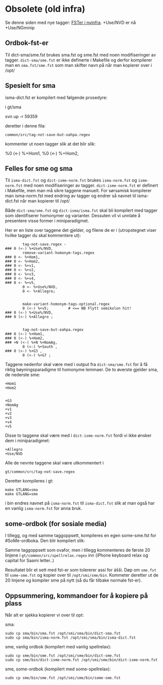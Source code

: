 #  Obsolete (old infra)
Se denne siden med nye tagger: [FSTer i nyinfra](/lang//sme/KompilereFST.html). +Use/NVD er nå +Use/NGminip


## Ordbok-fst-er


Til dict-sma/sme.fst brukes sma.fst og sme.fst med noen modifiseringer av tagger. `dict-sma/sme.fst` er ikke definerte i Makefile og derfor kompilerer man en `sma.fst/sme.fst` som man skifter navn på når man kopierer over i /opt/


##  Spesielt for sma


isma-dict.fst er kompilert med følgende prosedyre:


i gt/sma


svn up -r 59359


deretter i denne fila:


`common/src/tag-not-save-but-oahpa.regex`


kommenter ut noen tagger slik at det blir slik:


%0 (<-) %+Hom1,
%0 (<-) %+Hom2,


##  Felles for sme og sma


Til `isma-dict.fst` og `dict-isme-norm.fst` brukes `isma-norm.fst` og `isme-norm.fst` med noen modifiseringer av tagger. `dict-isme-norm.fst` er definert i Makefile, men man må sikre taggene manuelt. For sørsamisk kompilerer man isma-norm.fst med endring av tagger og endrer så navnet til isma-dict.fst når man kopierer til /opt/




Både `dict-sma/sme.fst` og `dict-isma/isma.fst` skal bli kompilert med tagger som identifiserer homonymer og varianter.
Dessuten vil vi unnlate å presentere visse former i miniparadigmet.


Her er en liste over taggene det gjelder, og filene de er i (utropstegnet viser hvilke tagger du skal kommentere ut):


```
        tag-not-save.regex -
### 0 (<-) %+Use%/NVD,
        remove-variant-homonym-tags.regex
### 0 <- %+Hom1,
### 0 <- %+Hom2,
### 0 <- %+v1,
### 0 <- %+v2,
### 0 <- %+v3,
### 0 <- %+v4,
### 0 <- %+v5,
        0 <- %+Use%/NVD,
        0 <- %+Allegro;


        make-variant-homonym-tags-optional.regex
        0 (<-) %+v5;         # <== NB Flytt semikolon hit!
### 0 (<-) %+Use%/NVD,
### 0 (<-) %+Allegro ;


        tag-not-save-but-oahpa.regex
### 0 (<-) %+Hom1,
### 0 (<-) %+Hom2,
### +N (<-) %+N %+NomAg,
        0 (<-) %+South ,
### 0 (<-) %+G3 ,
        0 (<-) %+G7 ;
```


Taggene nedenfor skal være med i output fra `dict-sma/sme.fst` for å få riktig bøyningsparadigme til homonyme lemmaer. De to øverste gjelder sma, de nederste sme:


```
+Hom1
+Hom2


+G3
+NomAg
+v1
+v2
+v3
+v4
+v5
```


Disse to taggene skal være med i `dict-isme-norm.fst` fordi vi ikke ønsker dem i miniparadigmet:


```
+Allegro
+Use/NVD
```


Alle de nevnte taggene skal være utkommentert i


`gt/common/src/tag-not-save.regex`






Deretter kompileres i gt:


```
make GTLANG=sma
make GTLANG=sme
```




i bin endres navnet på  `isma-norm.fst` til `isma-dict.fst` slik at man også har en
vanlig `isma-norm.fst` for anna bruk.




##  some-ordbok (for sosiale media)


I tillegg, og med samme taggoppsett, kompileres en egen some-sme.fst for #SoMe-ordboka.
Den blir kompilert slik:


Samme taggoppsett som ovafor, men i tillegg kommenteres de første 20 linjene i
`gt/common/src/spellrelax.regex` inn (iPhone keyboard relax og capital for Saami letter..)


Resultatet blir et sett med fst-er som tolererer assi for ášši. Døp om `sme.fst` til `some-sme.fst`
og kopier over til `/opt/smi/sme/bin`. Kommeter deretter ut de 20 linjene og kompiler sme
på nytt (så du får tilbake normale fst-er).






##  Oppsummering, kommandoer for å kopiere på plass




Når alt er sjekka kopierer vi over til opt:


sma:


```
sudo cp sma/bin/sma.fst /opt/smi/sma/bin/dict-sma.fst
sudo cp sma/bin/isma-norm.fst /opt/smi/sma/bin/isma-dict.fst
```


sme, vanlig ordbok (kompilert med vanlig spellrelax):


```
sudo cp sme/bin/sme.fst /opt/smi/sme/bin/dict-sme.fst
sudo cp sme/bin/dict-isme-norm.fst /opt/smi/sme/bin/dict-isme-norm.fst
```


sme, some-ordbok (kompilert med some-spellrelax):
```
sudo cp sme/bin/sme.fst /opt/smi/sme/bin/some-sme.fst
```
